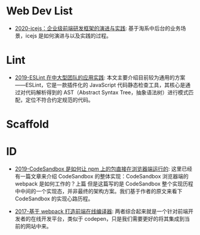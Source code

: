 # Web Dev List

- [2020-icejs：企业级前端研发框架的演进与实践](https://mp.weixin.qq.com/s?__biz=MzI5NjM5NDQxMg==&mid=2247484495&idx=1&sn=5d105c66e3ea837c6885ab000bb02389&chksm=ec444f8cdb33c69a70363500ca56f60bf648a5fd1e34b0e16f62dbb6bdecfe5b3d43c40327b1&scene=21#wechat_redirect): 基于淘系中后台的业务场景，icejs 是如何演进与以及实践的过程。

# Lint

- [2019-ESLint 在中大型团队的应用实践](https://mp.weixin.qq.com/s/4l3YnI6U2iQuI_YsIr_utg): 本文主要介绍目前较为通用的方案——ESLint，它是一款插件化的 JavaScript 代码静态检查工具，其核心是通过对代码解析得到的 AST（Abstract Syntax Tree，抽象语法树）进行模式匹配，定位不符合约定规范的代码。

# Scaffold

# ID

- [2019-CodeSandbox 是如何让 npm 上的包直接在浏览器端运行的](https://mp.weixin.qq.com/s/mQ0yvwrVMf5d4oRKudbi3A): 这里已经有一篇文章来介绍 CodeSandbox 的整体实现：CodeSandbox 浏览器端的 webpack 是如何工作的？上篇 但是这篇写的是 CodeSandbox 整个实现历程中中间的一个实现态，并非最终的架构方案。我们基于作者的原文来看下 CodeSandbox 的实现心路历程。

- [2017-基于 webpack 打造前端在线编译器](https://www.jianshu.com/p/8eb175be0774): 两者综合起来就是一个针对前端开发者的在线开发平台，类似于 codepen，只是我们需要更好的将其集成到当前的网站中来。
